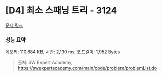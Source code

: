 # [D4] 최소 스패닝 트리 - 3124 

[문제 링크](https://swexpertacademy.com/main/code/problem/problemDetail.do?contestProbId=AV_mSnmKUckDFAWb) 

### 성능 요약

메모리: 110,684 KB, 시간: 2,130 ms, 코드길이: 1,952 Bytes



> 출처: SW Expert Academy, https://swexpertacademy.com/main/code/problem/problemList.do